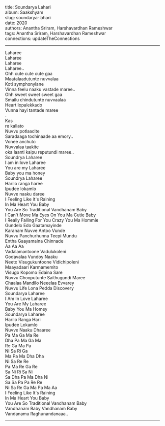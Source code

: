 title: Soundarya Lahari  
album: Saakshyam  
slug: soundarya-lahari  
date: 2020  
authors: Anantha Sriram, Harshavardhan Rameshwar  
tags: Anantha Sriram, Harshavardhan Rameshwar  
connections: updateTheConnections  

------------

Laharee  
Laharee  
Laharee  
Laharee..  
Ohh cute cute cute gaa  
Maatalaadutunte nuvvalaa  
Koti symphonylane  
Vinna feelu naaku vastade maree..  
Ohh sweet sweet sweet gaa  
Smailu chindutunte nuvvaalaa  
Heart lopalekkado  
Vunna hayi tantade maree  
.  
Kas  
re kallato  
Nuvvu potlaadite  
Saradaaga tochinaade aa emory..  
Vonee anchuto  
Nuvvalaa taakite  
oka laanti kaipu reputundi maree..  
Soundrya Laharee  
I am in love Laharee  
You are my Laharee  
Baby you ma honey  
Soundrya Laharee  
Harilo ranga haree  
Ipudee lokamlo  
Nuvve naaku daree  
I Feeling Like It's Raining  
In Ma Heart You Baby  
You Are So Traditional Vandhanam Baby  
I Can't Move Ma Eyes On You Ma Cutie Baby  
I Really Falling For You Crazy You Ma Hommie  
Gundelo Edo Gaatamayinde  
Karanam Nuvve Antoo Vunde  
Nuvvu Panchurhunna Teepi Mundu  
Entha Gaayamaina Chinnade  
Aa Aa Aa  
Vadalamantoone Vadulukoleni  
Godavalaa Vundoy Naaku  
Neeto Visugukuntoone Vidichipoleni  
Maayadaari Karmamemito  
Visugo Kopomo Edaina Sare  
Nuvvu Chooputunte Saithugundi Maree  
Chaalaa Mandilo Neeelaa Evvarey  
Nuvvu Life Lona Pedda Discovery  
Soundarya Laharee  
I Am In Love Laharee  
You Are My Laharee  
Baby You Ma Homey  
Soundarya Laharee  
Harilo Ranga Hari  
Ipudee Lokamlo  
Nuvve Naaku Dhaaree  
Pa Ma Ga Ma Re  
Dha Pa Ma Ga Ma  
Re Ga Ma Pa  
Ni Sa Ri Ga  
Ma Pa Ma Dha Dha  
Ni Sa Re Re  
Pa Ma Re Ga Re  
Sa Ni Ri Sa Ni  
Sa Dha Pa Ma Dha Ni  
Sa Sa Pa Pa Re Re  
Ni Sa Re Ga Ma Pa Ma Aa  
I Feeling Like It's Raining  
In Ma Heart You Baby  
You Are So Traditional Vandhanam Baby  
Vandhanam Baby Vandhanam Baby  
Vandanamu Raghunandanaaa..  


------------
